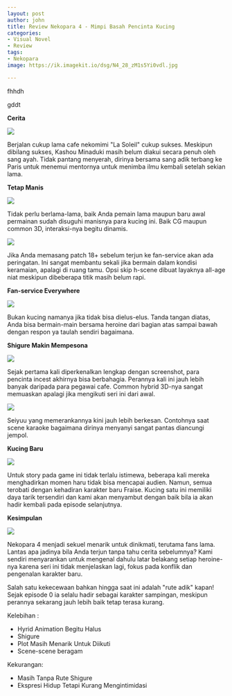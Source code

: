 ```yaml
---
layout: post
author: john
title: Review Nekopara 4 - Mimpi Basah Pencinta Kucing
categories:
- Visual Novel
- Review
tags:
- Nekopara
image: https://ik.imagekit.io/dsg/N4_28_zM1s5Yi0vdl.jpg

---
```

fhhdh

gddt

**Cerita**

![](https://ik.imagekit.io/dsg/N4_11_bbSJQbRTtWC.jpg)

Berjalan cukup lama cafe nekomimi "La Soleil" cukup sukses. Meskipun dibilang sukses, Kashou Minaduki masih belum diakui secara penuh oleh sang ayah. Tidak pantang menyerah, dirinya bersama sang adik terbang ke Paris untuk menemui mentornya untuk menimba ilmu kembali setelah sekian lama.

**Tetap Manis**

![](https://ik.imagekit.io/dsg/N4_3_e1i6RTHYYNo.jpg)

Tidak perlu berlama-lama, baik Anda pemain lama maupun baru awal permainan sudah disuguhi manisnya para kucing ini. Baik CG maupun common 3D, interaksi-nya begitu dinamis.

![](https://ik.imagekit.io/dsg/N4_2_qA5-gSrs1CyP.jpg)

Jika Anda memasang patch 18+ sebelum terjun ke fan-service akan ada peringatan. Ini sangat membantu sekali jika bermain dalam kondisi keramaian, apalagi di ruang tamu. Opsi skip h-scene dibuat layaknya all-age niat meskipun dibeberapa titik masih belum rapi.

**Fan-service Everywhere**

![](https://ik.imagekit.io/dsg/N4_7_Nxu9dX9Q9sg.jpg)

Bukan kucing namanya jika tidak bisa dielus-elus. Tanda tangan diatas, Anda bisa bermain-main bersama heroine dari bagian atas sampai bawah dengan respon ya taulah sendiri bagaimana.

**Shigure Makin Mempesona**

![](https://ik.imagekit.io/dsg/N4_16_gujYbOP_NVxZ.jpg)

Sejak pertama kali diperkenalkan lengkap dengan screenshot, para pencinta incest akhirnya bisa berbahagia. Perannya kali ini jauh lebih banyak daripada para pegawai cafe. Common hybrid 3D-nya sangat memuaskan apalagi jika mengikuti seri ini dari awal.

![](https://ik.imagekit.io/dsg/N4_17_IeLFKMvOSHxa.jpg)

Seiyuu yang memerankannya kini jauh lebih berkesan. Contohnya saat scene karaoke bagaimana dirinya menyanyi sangat pantas diancungi jempol.

**Kucing Baru**

![](https://ik.imagekit.io/dsg/N4_30_833wXk-XmzK.jpg)

Untuk story pada game ini tidak terlalu istimewa, beberapa kali mereka menghadirkan momen haru tidak bisa mencapai audien. Namun, semua terobati dengan kehadiran karakter baru Fraise. Kucing satu ini memiliki daya tarik tersendiri dan kami akan menyambut dengan baik bila ia akan hadir kembali pada episode selanjutnya.

**Kesimpulan**

![](https://ik.imagekit.io/dsg/N4_13_xqXgjGsVObNR.jpg)

Nekopara 4 menjadi sekuel menarik untuk dinikmati, terutama fans lama. Lantas apa jadinya bila Anda terjun tanpa tahu cerita sebelumnya? Kami sendiri menyarankan untuk mengenal dahulu latar belakang setiap heroine-nya karena seri ini tidak menjelaskan lagi, fokus pada konflik dan pengenalan karakter baru.

Salah satu kekecewaan bahkan hingga saat ini adalah "rute adik" kapan! Sejak episode 0 ia selalu hadir sebagai karakter sampingan, meskipun perannya sekarang jauh lebih baik tetap terasa kurang.

Kelebihan :

* Hyrid Animation Begitu Halus
* Shigure
* Plot Masih Menarik Untuk Diikuti
* Scene-scene beragam

Kekurangan:

* Masih Tanpa Rute Shigure
* Ekspresi Hidup Tetapi Kurang Mengintimidasi